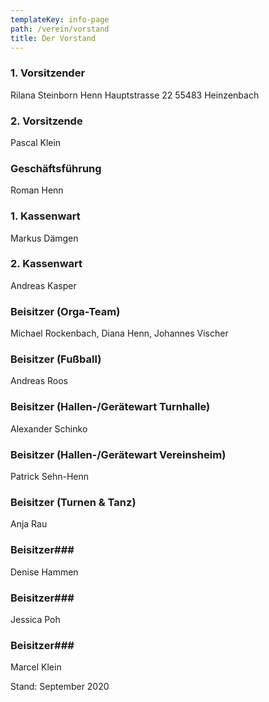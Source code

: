 ```yaml
---
templateKey: info-page
path: /verein/vorstand
title: Der Vorstand
---
```

### 1. Vorsitzender

Rilana Steinborn Henn Hauptstrasse 22
55483 Heinzenbach

### 2. Vorsitzende

Pascal Klein

### Geschäftsführung

Roman Henn

### 1. Kassenwart

Markus Dämgen

### 2. Kassenwart

Andreas Kasper

### Beisitzer (Orga-Team)

Michael Rockenbach, Diana Henn, Johannes Vischer

### Beisitzer (Fußball)

Andreas Roos

### Beisitzer (Hallen-/Gerätewart Turnhalle)

Alexander Schinko

### Beisitzer (Hallen-/Gerätewart Vereinsheim)

Patrick Sehn-Henn

### Beisitzer (Turnen & Tanz)

Anja Rau

### Beisitzer###

Denise Hammen

### Beisitzer###

Jessica Poh

### Beisitzer###

Marcel Klein

Stand: September 2020